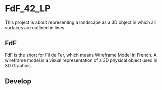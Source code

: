 # FdF_42_LP
This project is about representing a landscape as a 3D object in which all surfaces are outlined in lines.

## FdF

FdF is the short for Fil de Fer, which means Wireframe Model in French. A wireframe model is a visual representation of a 3D physical object used in 3D Graphics.

## Develop
